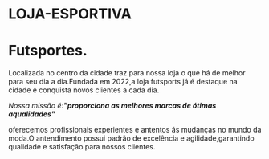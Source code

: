 # LOJA-ESPORTIVA

<!DOCTYPE html>
<html>


   <h1>Futsportes.</h1>

   <p>Localizada no centro da cidade traz para nossa loja o que há de melhor
   para seu dia a dia.Fundada em 2022,a loja futsports já é destaque na cidade
   e conquista novos clientes a cada dia.</p>

 <p><em>Nossa missão é:<strong>"proporciona as melhores marcas de ótimas aqualidades"</strong></em></p>

   <p>oferecemos profissionais experientes e antentos ás mudanças no mundo da moda.O
   antendimento possui padrão de excelência e agilidade,garantindo qualidade e satisfação
   para nossos clientes.</p>
</html>
